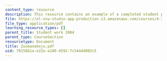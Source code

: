 ```yaml
---
content_type: resource
description: This resource contains an example of a completed student project.
file: https://ol-ocw-studio-app-production.s3.amazonaws.com/courses/4-301-introduction-to-the-visual-arts-spring-2007/70156b1ae22ea18045927c5444d002c5_2usmanakeju.pdf
file_type: application/pdf
learning_resource_types: []
parent_title: Student work 2004
parent_type: CourseSection
resourcetype: Document
title: 2usmanakeju.pdf
uid: 70156b1a-e22e-a180-4592-7c5444d002c5
---
```

